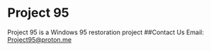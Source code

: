 # Project 95
Project 95 is a Windows 95 restoration project
##Contact Us
Email: Project95@proton.me
